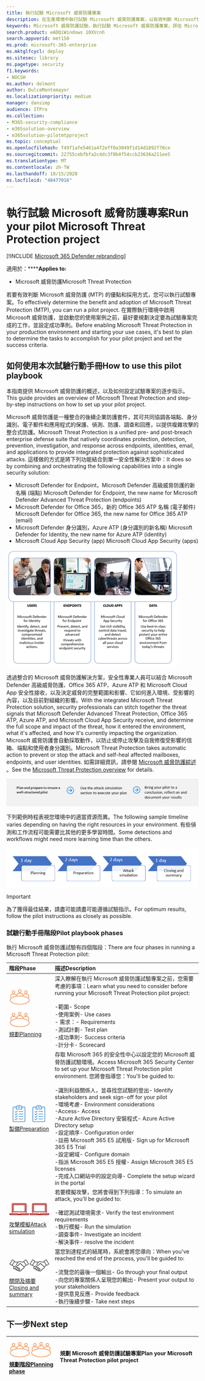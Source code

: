 ```yaml
---
title: 執行試驗 Microsoft 威脅防護專案
description: 在生產環境中執行試驗 Microsoft 威脅防護專案，以有效判斷 Microsoft 威脅防護 (MTP) 的優點和採用方式。
keywords: Microsoft 威脅防護試驗，執行試驗 Microsoft 威脅防護專案，評估 Microsoft 威脅防護中的實際執行、Microsoft 威脅防護試驗專案、網路安全性、高級持續性威脅、企業安全性、裝置、裝置、身分識別、使用者、資料、應用程式、事件、自動化調查和修正，以及高級搜尋
search.product: eADQiWindows 10XVcnh
search.appverid: met150
ms.prod: microsoft-365-enterprise
ms.mktglfcycl: deploy
ms.sitesec: library
ms.pagetype: security
f1.keywords:
- NOCSH
ms.author: dolmont
author: DulceMontemayor
ms.localizationpriority: medium
manager: dansimp
audience: ITPro
ms.collection:
- M365-security-compliance
- m365solution-overview
- m365solution-pilotmtpproject
ms.topic: conceptual
ms.openlocfilehash: f49f1afe5461a4f2eff0a3049f1d14d1892f70ce
ms.sourcegitcommit: 22755cebfbfa2c4dc3f8b4f54ccb23636a211ee5
ms.translationtype: MT
ms.contentlocale: zh-TW
ms.lasthandoff: 10/15/2020
ms.locfileid: "48477016"
---
```

# <a name="run-your-pilot-microsoft-threat-protection-project"></a><span data-ttu-id="7b969-104">執行試驗 Microsoft 威脅防護專案</span><span class="sxs-lookup"><span data-stu-id="7b969-104">Run your pilot Microsoft Threat Protection project</span></span> 

[!INCLUDE [Microsoft 365 Defender rebranding](../includes/microsoft-defender.md)]


<span data-ttu-id="7b969-105">適用於：\*\*\*\*</span><span class="sxs-lookup"><span data-stu-id="7b969-105">**Applies to:**</span></span>
- <span data-ttu-id="7b969-106">Microsoft 威脅防護</span><span class="sxs-lookup"><span data-stu-id="7b969-106">Microsoft Threat Protection</span></span>

<span data-ttu-id="7b969-107">若要有效判斷 Microsoft 威脅防護 (MTP) 的優點和採用方式，您可以執行試驗專案。</span><span class="sxs-lookup"><span data-stu-id="7b969-107">To effectively determine the benefit and adoption of Microsoft Threat Protection (MTP), you can run a pilot project.</span></span> <span data-ttu-id="7b969-108">在實際執行環境中啟用 Microsoft 威脅防護，並啟動您的使用案例之前，最好要規劃決定要為試驗專案完成的工作，並設定成功準則。</span><span class="sxs-lookup"><span data-stu-id="7b969-108">Before enabling Microsoft Threat Protection in your production environment and starting your use cases, it's best to plan to determine the tasks to accomplish for your pilot project and set the success criteria.</span></span> 


## <a name="how-to-use-this-pilot-playbook"></a><span data-ttu-id="7b969-109">如何使用本次試驗行動手冊</span><span class="sxs-lookup"><span data-stu-id="7b969-109">How to use this pilot playbook</span></span>

<span data-ttu-id="7b969-110">本指南提供 Microsoft 威脅防護的概述，以及如何設定試驗專案的逐步指示。</span><span class="sxs-lookup"><span data-stu-id="7b969-110">This guide provides an overview of Microsoft Threat Protection and step-by-step instructions on how to set up your pilot project.</span></span> 

<span data-ttu-id="7b969-111">Microsoft 威脅防護是一種整合的後續企業防護套件，其可共同協調各端點、身分識別、電子郵件和應用程式的保護、偵測、防護、調查和回應，以提供複雜攻擊的整合式防護。</span><span class="sxs-lookup"><span data-stu-id="7b969-111">Microsoft Threat Protection is a unified pre- and post-breach enterprise defense suite that natively coordinates protection, detection, prevention, investigation, and response across endpoints, identities, email, and applications to provide integrated protection against sophisticated attacks.</span></span> <span data-ttu-id="7b969-112">這樣做的方式是將下列功能結合到單一安全性解決方案中：</span><span class="sxs-lookup"><span data-stu-id="7b969-112">It does so by combining and orchestrating the following capabilities into a single security solution:</span></span>
  - <span data-ttu-id="7b969-113">Microsoft Defender for Endpoint，Microsoft Defender 高級威脅防護的新名稱 (端點) </span><span class="sxs-lookup"><span data-stu-id="7b969-113">Microsoft Defender for Endpoint, the new name for Microsoft Defender Advanced Threat Protection (endpoints)</span></span>
  - <span data-ttu-id="7b969-114">Microsoft Defender for Office 365，新的 Office 365 ATP 名稱 (電子郵件) </span><span class="sxs-lookup"><span data-stu-id="7b969-114">Microsoft Defender for Office 365, the new name for Office 365 ATP (email)</span></span> 
  - <span data-ttu-id="7b969-115">Microsoft Defender 身分識別，Azure ATP (身分識別的新名稱) </span><span class="sxs-lookup"><span data-stu-id="7b969-115">Microsoft Defender for Identity, the new name for Azure ATP (identity)</span></span> 
  - <span data-ttu-id="7b969-116">Microsoft Cloud App Security (app) </span><span class="sxs-lookup"><span data-stu-id="7b969-116">Microsoft Cloud App Security (apps)</span></span>

![<span data-ttu-id="7b969-117">影像 of_Microsoft 威脅防護解決方案，適用于使用者、Azure 高級威脅防護、端點 Microsoft Defender 高級威脅防護、雲端應用程式、Microsoft Cloud App 安全性及資料，Office 365 高級威脅防護</span><span class="sxs-lookup"><span data-stu-id="7b969-117">Image of_Microsoft Threat Protection solution for users, Azure Advanced Threat Protection, for endpoints Microsoft Defender Advanced Threat Protection, for cloud apps, Microsoft Cloud App Security, and for data, Office 365 Advanced Threat Protection</span></span>  ](../../media/mtp/m365pillars.png)

<span data-ttu-id="7b969-118">透過整合的 Microsoft 威脅防護解決方案，安全性專業人員可以結合 Microsoft Defender 高級威脅防護、Office 365 ATP、Azure ATP 和 Microsoft Cloud App 安全性接收，以及決定威脅的完整範圍和影響、它如何進入環境、受影響的內容，以及目前對組織的影響。</span><span class="sxs-lookup"><span data-stu-id="7b969-118">With the integrated Microsoft Threat Protection solution, security professionals can stitch together the threat signals that Microsoft Defender Advanced Threat Protection, Office 365 ATP, Azure ATP, and Microsoft Cloud App Security receive, and determine the full scope and impact of the threat, how it entered the environment, what it's affected, and how it's currently impacting the organization.</span></span> <span data-ttu-id="7b969-119">Microsoft 威脅防護會自動採取動作，以防止或停止攻擊及自我修復受影響的信箱、端點和使用者身分識別。</span><span class="sxs-lookup"><span data-stu-id="7b969-119">Microsoft Threat Protection takes automatic action to prevent or stop the attack and self-heal affected mailboxes, endpoints, and user identities.</span></span> <span data-ttu-id="7b969-120">如需詳細資訊，請參閱 [Microsoft 威脅防護綜述](https://docs.microsoft.com/microsoft-365/security/mtp/microsoft-threat-protection) 。</span><span class="sxs-lookup"><span data-stu-id="7b969-120">See the [Microsoft Threat Protection overview](https://docs.microsoft.com/microsoft-365/security/mtp/microsoft-threat-protection) for details.</span></span>

![執行 Microsoft 威脅防護試驗的階段](../../media/pilotphases.png)

<span data-ttu-id="7b969-122">下列範例時程表視您環境中的適當資源而異。</span><span class="sxs-lookup"><span data-stu-id="7b969-122">The following sample timeline varies depending on having the right resources in your environment.</span></span> <span data-ttu-id="7b969-123">有些偵測和工作流程可能需要比其他的更多學習時間。</span><span class="sxs-lookup"><span data-stu-id="7b969-123">Some detections and workflows might need more learning time than the others.</span></span>

![執行 Microsoft 威脅防護試驗的範例時程表](../../media/pilotimeline.png)

>[!IMPORTANT]
><span data-ttu-id="7b969-125">為了獲得最佳結果，請盡可能請盡可能遵循試驗指示。</span><span class="sxs-lookup"><span data-stu-id="7b969-125">For optimum results, follow the pilot instructions as closely as possible.</span></span>


### <a name="pilot-playbook-phases"></a><span data-ttu-id="7b969-126">試驗行動手冊階段</span><span class="sxs-lookup"><span data-stu-id="7b969-126">Pilot playbook phases</span></span> 

<span data-ttu-id="7b969-127">執行 Microsoft 威脅防護試驗有四個階段：</span><span class="sxs-lookup"><span data-stu-id="7b969-127">There are four phases in running a Microsoft Threat Protection pilot:</span></span>

|<span data-ttu-id="7b969-128">階段</span><span class="sxs-lookup"><span data-stu-id="7b969-128">Phase</span></span> | <span data-ttu-id="7b969-129">描述</span><span class="sxs-lookup"><span data-stu-id="7b969-129">Description</span></span> | 
|:-------|:-----|
| <span data-ttu-id="7b969-130">![規劃](../../media/mtp/plan.png)</span><span class="sxs-lookup"><span data-stu-id="7b969-130">![Planning](../../media/mtp/plan.png)</span></span><br>[<span data-ttu-id="7b969-131">規劃</span><span class="sxs-lookup"><span data-stu-id="7b969-131">Planning</span></span>](mtp-pilot-plan.md)| <span data-ttu-id="7b969-132">深入瞭解在執行 Microsoft 威脅防護試驗專案之前，您需要考慮的事項：</span><span class="sxs-lookup"><span data-stu-id="7b969-132">Learn what you need to consider before running your Microsoft Threat Protection pilot project:</span></span> <br><br><span data-ttu-id="7b969-133">-範圍</span><span class="sxs-lookup"><span data-stu-id="7b969-133">- Scope</span></span> <br> <span data-ttu-id="7b969-134">-使用案例</span><span class="sxs-lookup"><span data-stu-id="7b969-134">- Use cases</span></span> <br><span data-ttu-id="7b969-135">- 需求：</span><span class="sxs-lookup"><span data-stu-id="7b969-135">- Requirements</span></span> <br><span data-ttu-id="7b969-136">-測試計劃</span><span class="sxs-lookup"><span data-stu-id="7b969-136">- Test plan</span></span> <br> <span data-ttu-id="7b969-137">-成功準則</span><span class="sxs-lookup"><span data-stu-id="7b969-137">- Success criteria</span></span> <br> <span data-ttu-id="7b969-138">-計分卡</span><span class="sxs-lookup"><span data-stu-id="7b969-138">- Scorecard</span></span> 
| <span data-ttu-id="7b969-139">![製備](../../media/mtp/prep.png)</span><span class="sxs-lookup"><span data-stu-id="7b969-139">![Preparation](../../media/mtp/prep.png)</span></span> <br>[<span data-ttu-id="7b969-140">製備</span><span class="sxs-lookup"><span data-stu-id="7b969-140">Preparation</span></span>](mtp-evaluation.md)|  <span data-ttu-id="7b969-141">存取 Microsoft 365 的安全性中心以設定您的 Microsoft 威脅防護試驗環境。</span><span class="sxs-lookup"><span data-stu-id="7b969-141">Access Microsoft 365 Security Center to set up your Microsoft Threat Protection pilot  environment.</span></span> <span data-ttu-id="7b969-142">您將會指導您：</span><span class="sxs-lookup"><span data-stu-id="7b969-142">You'll be guided to:</span></span><br><br><span data-ttu-id="7b969-143">-識別利益關係人，並尋找您試驗的登出</span><span class="sxs-lookup"><span data-stu-id="7b969-143">- Identify stakeholders and seek sign-off for your pilot</span></span> <br> <span data-ttu-id="7b969-144">-環境考慮</span><span class="sxs-lookup"><span data-stu-id="7b969-144">- Environment considerations</span></span> <br><span data-ttu-id="7b969-145">-Access</span><span class="sxs-lookup"><span data-stu-id="7b969-145">- Access</span></span> <br><span data-ttu-id="7b969-146">-Azure Active Directory 安裝程式</span><span class="sxs-lookup"><span data-stu-id="7b969-146">- Azure Active Directory setup</span></span> <br> <span data-ttu-id="7b969-147">-設定順序</span><span class="sxs-lookup"><span data-stu-id="7b969-147">- Configuration order</span></span> <br> <span data-ttu-id="7b969-148">-註冊 Microsoft 365 E5 試用版</span><span class="sxs-lookup"><span data-stu-id="7b969-148">- Sign up for Microsoft 365 E5 Trial</span></span> <br> <span data-ttu-id="7b969-149">-設定網域</span><span class="sxs-lookup"><span data-stu-id="7b969-149">- Configure domain</span></span> <br><span data-ttu-id="7b969-150">-指派 Microsoft 365 E5 授權</span><span class="sxs-lookup"><span data-stu-id="7b969-150">- Assign Microsoft 365 E5 licenses</span></span> <br> <span data-ttu-id="7b969-151">-完成入口網站中的設定向導</span><span class="sxs-lookup"><span data-stu-id="7b969-151">- Complete the setup wizard in the portal</span></span>|
| <span data-ttu-id="7b969-152">![攻擊模擬](../../media/mtp/run-sim.png)</span><span class="sxs-lookup"><span data-stu-id="7b969-152">![Attack simulation](../../media/mtp/run-sim.png)</span></span> <br>[<span data-ttu-id="7b969-153">攻擊模擬</span><span class="sxs-lookup"><span data-stu-id="7b969-153">Attack simulation</span></span>](mtp-pilot-simulate.md) | <span data-ttu-id="7b969-154">若要模擬攻擊，您將會得到下列指導：</span><span class="sxs-lookup"><span data-stu-id="7b969-154">To simulate an attack, you'll be guided to:</span></span><br><br><span data-ttu-id="7b969-155">-確認測試環境需求</span><span class="sxs-lookup"><span data-stu-id="7b969-155">- Verify the test environment requirements</span></span> <br><span data-ttu-id="7b969-156">-執行模擬</span><span class="sxs-lookup"><span data-stu-id="7b969-156">-  Run the simulation</span></span> <br><span data-ttu-id="7b969-157">-調查事件</span><span class="sxs-lookup"><span data-stu-id="7b969-157">- Investigate an incident</span></span> <br><span data-ttu-id="7b969-158">-解決事件</span><span class="sxs-lookup"><span data-stu-id="7b969-158">- resolve the incident</span></span> 
| <span data-ttu-id="7b969-159">![關閉及摘要](../../media/mtp/close.png)</span><span class="sxs-lookup"><span data-stu-id="7b969-159">![Closing and summary](../../media/mtp/close.png)</span></span> <br>[<span data-ttu-id="7b969-160">關閉及摘要</span><span class="sxs-lookup"><span data-stu-id="7b969-160">Closing and summary</span></span>](mtp-pilot-close.md) | <span data-ttu-id="7b969-161">當您到達程式的結尾時，系統會將您導向：</span><span class="sxs-lookup"><span data-stu-id="7b969-161">When you've reached the end of the process, you'll be guided to:</span></span><br><br><span data-ttu-id="7b969-162">-流覽您的最後一個輸出</span><span class="sxs-lookup"><span data-stu-id="7b969-162">- Go through your final output</span></span><br><span data-ttu-id="7b969-163">-向您的專案關係人呈現您的輸出</span><span class="sxs-lookup"><span data-stu-id="7b969-163">- Present your output to your stakeholders</span></span> <br><span data-ttu-id="7b969-164">-提供意見反應</span><span class="sxs-lookup"><span data-stu-id="7b969-164">- Provide feedback</span></span> <br><span data-ttu-id="7b969-165">-執行後續步驟</span><span class="sxs-lookup"><span data-stu-id="7b969-165">- Take next steps</span></span> 

## <a name="next-step"></a><span data-ttu-id="7b969-166">下一步</span><span class="sxs-lookup"><span data-stu-id="7b969-166">Next step</span></span>
|<span data-ttu-id="7b969-167">![規劃階段](../../media/mtp/plan.png)</span><span class="sxs-lookup"><span data-stu-id="7b969-167">![Planning phase](../../media/mtp/plan.png)</span></span> <br>[<span data-ttu-id="7b969-168">規劃階段</span><span class="sxs-lookup"><span data-stu-id="7b969-168">Planning phase</span></span>](mtp-pilot-plan.md) | <span data-ttu-id="7b969-169">規劃 Microsoft 威脅防護試驗專案</span><span class="sxs-lookup"><span data-stu-id="7b969-169">Plan your Microsoft Threat Protection pilot project</span></span> 
|:-------|:-----|
